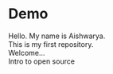 # Demo
Hello. My name is Aishwarya.
<br>This is my first repository.
<br> Welcome...
<br> Intro to open source
